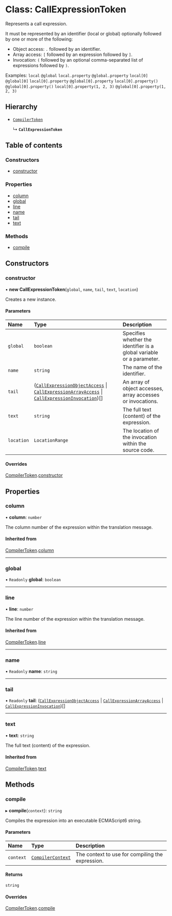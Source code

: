 # Class: CallExpressionToken

Represents a call expression.

It must be represented by an identifier (local or global) optionally followed by one or more of the following:

- Object access: `.` followed by an identifier.
- Array access: `[` followed by an expression followed by `]`.
- Invocation: `(` followed by an optional comma-separated list of expressions followed by `)`.

Examples:
`local`
`@global`
`local.property`
`@global.property`
`local[0]`
`@global[0]`
`local[0].property`
`@global[0].property`
`local[0].property()`
`@global[0].property()`
`local[0].property(1, 2, 3)`
`@global[0].property(1, 2, 3)`

## Hierarchy

- [`CompilerToken`](CompilerToken.md)

  ↳ **`CallExpressionToken`**

## Table of contents

### Constructors

- [constructor](CallExpressionToken.md#constructor)

### Properties

- [column](CallExpressionToken.md#column)
- [global](CallExpressionToken.md#global)
- [line](CallExpressionToken.md#line)
- [name](CallExpressionToken.md#name)
- [tail](CallExpressionToken.md#tail)
- [text](CallExpressionToken.md#text)

### Methods

- [compile](CallExpressionToken.md#compile)

## Constructors

### constructor

• **new CallExpressionToken**(`global`, `name`, `tail`, `text`, `location`)

Creates a new instance.

#### Parameters

| Name | Type | Description |
| :------ | :------ | :------ |
| `global` | `boolean` | Specifies whether the identifier is a global variable or a parameter. |
| `name` | `string` | The name of the identifier. |
| `tail` | ([`CallExpressionObjectAccess`](CallExpressionObjectAccess.md) \| [`CallExpressionArrayAccess`](CallExpressionArrayAccess.md) \| [`CallExpressionInvocation`](CallExpressionInvocation.md))[] | An array of object accesses, array accesses or invocations. |
| `text` | `string` | The full text (content) of the expression. |
| `location` | `LocationRange` | The location of the invocation within the source code. |

#### Overrides

[CompilerToken](CompilerToken.md).[constructor](CompilerToken.md#constructor)

## Properties

### column

• **column**: `number`

The column number of the expression within the translation message.

#### Inherited from

[CompilerToken](CompilerToken.md).[column](CompilerToken.md#column)

___

### global

• `Readonly` **global**: `boolean`

___

### line

• **line**: `number`

The line number of the expression within the translation message.

#### Inherited from

[CompilerToken](CompilerToken.md).[line](CompilerToken.md#line)

___

### name

• `Readonly` **name**: `string`

___

### tail

• `Readonly` **tail**: ([`CallExpressionObjectAccess`](CallExpressionObjectAccess.md) \| [`CallExpressionArrayAccess`](CallExpressionArrayAccess.md) \| [`CallExpressionInvocation`](CallExpressionInvocation.md))[]

___

### text

• **text**: `string`

The full text (content) of the expression.

#### Inherited from

[CompilerToken](CompilerToken.md).[text](CompilerToken.md#text)

## Methods

### compile

▸ **compile**(`context`): `string`

Compiles the expression into an executable ECMAScript6 string.

#### Parameters

| Name | Type | Description |
| :------ | :------ | :------ |
| `context` | [`CompilerContext`](CompilerContext.md) | The context to use for compiling the expression. |

#### Returns

`string`

#### Overrides

[CompilerToken](CompilerToken.md).[compile](CompilerToken.md#compile)
